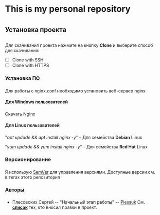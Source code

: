 # This is my personal repository <h1> 
## Установка проекта <h2> 
 Для скачивания проекта нажмите на кнопку **Clone** и выберите способ для скачивания:
 - [ ] Clone with SSH
 - [ ] Clone with HTTPS
### Установка ПО <h3> 
 Для работы с nginx.conf необходимо установить веб-сервер nginx
 #### Для Windows пользователей <h3>
 [Скачать Nginx](https://nginx.org/ru/download.html)
 #### Для Linux пользователей <h3>
 "*apt updade && apt install nginx -y*" - Для семейства **Debian** Linux
 
 "*yum updade && yum install nginx -y*" - Для семейства **Red Hat** Linux
### Версионирование <h3> 
 Я использую [SemVer](https://semver.org/lang/ru/) для управления версиями. Доступные версии см. в тегах этого репозитория
### Авторы <h3> 
* Плесовских Сергей -- "Начальный этап работы" -- [Plessuk](https://gitlab.rebrainme.com/plessuk)
См. __[список](https://gitlab.rebrainme.com/plessuk/rebrain-devops-task-checkout/commits/master)__ тех, кто вносил правки в проект.
